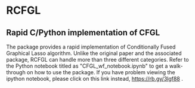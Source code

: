 # RCFGL
## Rapid C/Python implementation of CFGL
The package provides a rapid implementation of Conditionally Fused Graphical Lasso algorithm. 
Unlike the original paper and the associated package, RCFGL can handle more than three 
different categories. Refer to the Python notebook titled as "CFGL_wf_notebook.ipynb" to get a walk-through on how to use the package. If you have problem viewing the ipython notebook, please click on this link instead, https://rb.gy/3lgf88 .


